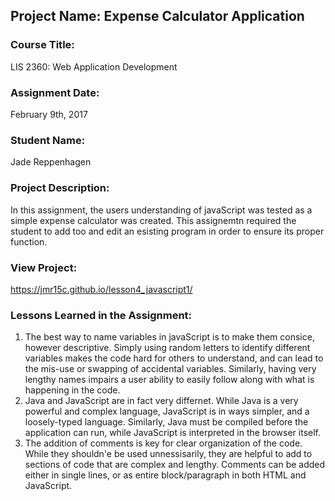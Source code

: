 ## Project Name:  Expense Calculator Application

### Course Title:
LIS 2360:  Web Application Development

### Assignment Date:  
February 9th, 2017

### Student Name:  
Jade Reppenhagen

### Project Description:
In this assignment, the users understanding of javaScript was tested as a simple expense calculator was created. This assignemtn required the student to add too and edit an esisting program in order to ensure its proper function.

### View Project:
https://jmr15c.github.io/lesson4_javascript1/ 

### Lessons Learned in the Assignment:
1. The best way to name variables in javaScript is to make them consice, however descriptive. Simply using random letters to identify different variables makes the code hard for others to understand, and can lead to the mis-use or swapping of accidental variables. Similarly, having very lengthy names impairs a user ability to easily follow along with what is happening in the code.
2. Java and JavaScript are in fact very differnet. While Java is a very powerful and complex language, JavaScript is in ways simpler, and a loosely-typed language. Similarly, Java must be compiled before the application can run, while JavaScript is interpreted in the browser itself.
3. The addition of comments is key for clear organization of the code. While they shouldn'e be used unnessisarily, they are helpful to add to sections of code that are complex and lengthy. Comments can be added either in single lines, or as entire block/paragraph in both HTML and JavaScript.
